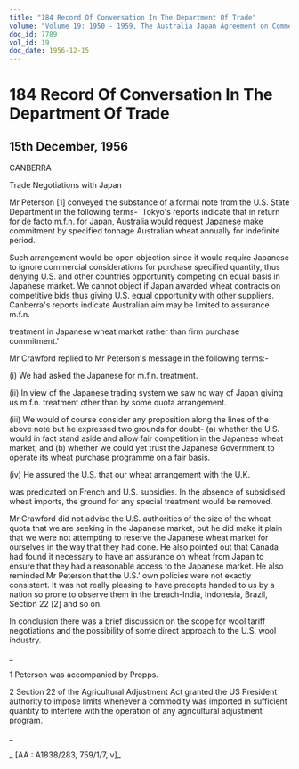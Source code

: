 ```yaml
---
title: "184 Record Of Conversation In The Department Of Trade"
volume: "Volume 19: 1950 - 1959, The Australia Japan Agreement on Commerce"
doc_id: 7789
vol_id: 19
doc_date: 1956-12-15
---
```


# 184 Record Of Conversation In The Department Of Trade

## 15th December, 1956

CANBERRA

Trade Negotiations with Japan

Mr Peterson [1] conveyed the substance of a formal note from the U.S. State Department in the following terms- 'Tokyo's reports indicate that in return for de facto m.f.n. for Japan, Australia would request Japanese make commitment by specified tonnage Australian wheat annually for indefinite period.

Such arrangement would be open objection since it would require Japanese to ignore commercial considerations for purchase specified quantity, thus denying U.S. and other countries opportunity competing on equal basis in Japanese market. We cannot object if Japan awarded wheat contracts on competitive bids thus giving U.S. equal opportunity with other suppliers. Canberra's reports indicate Australian aim may be limited to assurance m.f.n.

treatment in Japanese wheat market rather than firm purchase commitment.'

Mr Crawford replied to Mr Peterson's message in the following terms:-

(i) We had asked the Japanese for m.f.n. treatment.

(ii) In view of the Japanese trading system we saw no way of Japan giving us m.f.n. treatment other than by some quota arrangement.

(iii) We would of course consider any proposition along the lines of the above note but he expressed two grounds for doubt- (a) whether the U.S. would in fact stand aside and allow fair competition in the Japanese wheat market; and (b) whether we could yet trust the Japanese Government to operate its wheat purchase programme on a fair basis.

(iv) He assured the U.S. that our wheat arrangement with the U.K.

was predicated on French and U.S. subsidies. In the absence of subsidised wheat imports, the ground for any special treatment would be removed.

Mr Crawford did not advise the U.S. authorities of the size of the wheat quota that we are seeking in the Japanese market, but he did make it plain that we were not attempting to reserve the Japanese wheat market for ourselves in the way that they had done. He also pointed out that Canada had found it necessary to have an assurance on wheat from Japan to ensure that they had a reasonable access to the Japanese market. He also reminded Mr Peterson that the U.S.' own policies were not exactly consistent. It was not really pleasing to have precepts handed to us by a nation so prone to observe them in the breach-India, Indonesia, Brazil, Section 22 [2] and so on.

In conclusion there was a brief discussion on the scope for wool tariff negotiations and the possibility of some direct approach to the U.S. wool industry.

_

1 Peterson was accompanied by Propps.

2 Section 22 of the Agricultural Adjustment Act granted the US President authority to impose limits whenever a commodity was imported in sufficient quantity to interfere with the operation of any agricultural adjustment program.

_

_ [AA : A1838/283, 759/1/7, v]_
